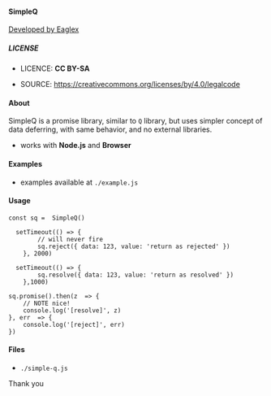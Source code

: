 ####  SimpleQ 
[ Developed by Eaglex ](http://eaglex.net)

##### LICENSE
* LICENCE: **CC BY-SA**

* SOURCE: https://creativecommons.org/licenses/by/4.0/legalcode

#### About
SimpleQ is a promise library, similar to `Q` library, but uses simpler concept of data deferring, with same behavior, and no external libraries.

- works with **Node.js** and **Browser**

#### Examples
- examples available at `./example.js`

#### Usage
```
const sq =  SimpleQ()

  setTimeout(() => {
        // will never fire
        sq.reject({ data: 123, value: 'return as rejected' })  
    }, 2000)

  setTimeout(() => {
        sq.resolve({ data: 123, value: 'return as resolved' })
    },1000)
	
sq.promise().then(z  => {
	// NOTE nice!
	console.log('[resolve]', z)
}, err  => {
	console.log('[reject]', err)
})
```

#### Files
- `./simple-q.js`

Thank you